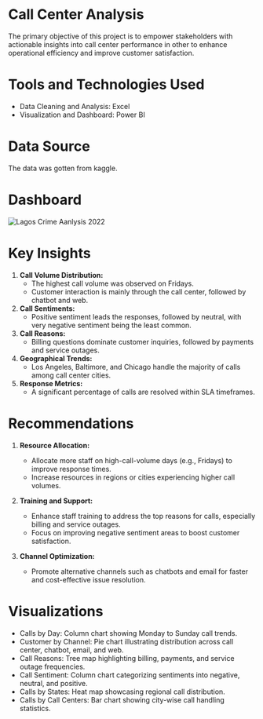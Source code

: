 # Call Center Analysis 
The primary objective of this project is to empower stakeholders with actionable insights into call center performance in other to enhance operational efficiency and improve customer satisfaction.
# Tools and Technologies Used
- Data Cleaning and Analysis: Excel
- Visualization and Dashboard: Power BI
# Data Source
The data was gotten from kaggle.
# Dashboard
![Lagos Crime Aanlysis 2022](https://github.com/user-attachments/assets/a1e47928-d76c-4dce-b963-f6572974e9e2)
# Key Insights
1. **Call Volume Distribution:**
    - The highest call volume was observed on Fridays.
    - Customer interaction is mainly through the call center, followed by chatbot and web.
2. **Call Sentiments:**
    - Positive sentiment leads the responses, followed by neutral, with very negative sentiment being the least common.
3. **Call Reasons:**
    - Billing questions dominate customer inquiries, followed by payments and service outages.
4. **Geographical Trends:**
    - Los Angeles, Baltimore, and Chicago handle the majority of calls among call center cities.
5. **Response Metrics:**
    - A significant percentage of calls are resolved within SLA timeframes.


# Recommendations
1. **Resource Allocation:**
    - Allocate more staff on high-call-volume days (e.g., Fridays) to improve response times.
    - Increase resources in regions or cities experiencing higher call volumes.

2. **Training and Support:**
    - Enhance staff training to address the top reasons for calls, especially billing and service outages.
    - Focus on improving negative sentiment areas to boost customer satisfaction.

3. **Channel Optimization:**
    - Promote alternative channels such as chatbots and email for faster and cost-effective issue resolution.

# Visualizations
- Calls by Day: Column chart showing Monday to Sunday call trends.
- Customer by Channel: Pie chart illustrating distribution across call center, chatbot, email, and web.
- Call Reasons: Tree map highlighting billing, payments, and service outage frequencies.
- Call Sentiment: Column chart categorizing sentiments into negative, neutral, and positive.
- Calls by States: Heat map showcasing regional call distribution.
- Calls by Call Centers: Bar chart showing city-wise call handling statistics.
